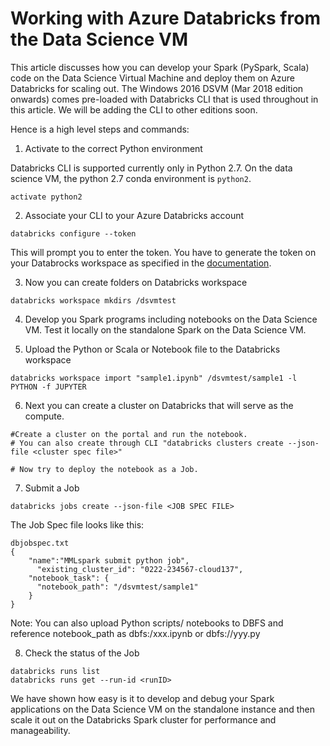 # Working with Azure Databricks from the Data Science VM

This article discusses how you can develop your Spark (PySpark, Scala) code on the Data Science Virtual Machine and deploy them on Azure  Databricks for scaling out. 
The Windows 2016 DSVM (Mar 2018 edition onwards) comes pre-loaded with Databricks CLI that is used throughout in this article. We will be adding the CLI to other editions soon. 

Hence is a high level steps and commands:

1. Activate to the correct Python environment

Databricks CLI is supported currently only in Python 2.7. On the data science VM, the python 2.7 conda environment is ```python2```.

```
activate python2
```

2. Associate your CLI to your Azure Databricks account
```
databricks configure --token
```

This will prompt you to enter the token. You have to generate the token on your Databrocks workspace as specified in the [documentation](https://docs.azuredatabricks.net/api/latest/authentication.html#token-management).

3. Now you can create folders on Databricks workspace
```
databricks workspace mkdirs /dsvmtest
```

4. Develop you Spark programs including notebooks on the Data Science VM. Test it locally on the standalone Spark on the Data Science VM. 

5. Upload the Python or Scala or Notebook  file to the Databricks workspace
```
databricks workspace import "sample1.ipynb" /dsvmtest/sample1 -l PYTHON -f JUPYTER
```

6. Next you can create a cluster on Databricks that will serve as the compute.
```
#Create a cluster on the portal and run the notebook. 
# You can also create through CLI "databricks clusters create --json-file <cluster spec file>"

# Now try to deploy the notebook as a Job. 
```
7. Submit a Job
```
databricks jobs create --json-file <JOB SPEC FILE>
```

The Job Spec file looks like this:
```
dbjobspec.txt
{
	"name":"MMLspark submit python job",	
      "existing_cluster_id": "0222-234567-cloud137",
    "notebook_task": {
      "notebook_path": "/dsvmtest/sample1"
    }
}
```

Note: You can also upload Python scripts/ notebooks to DBFS and reference notebook_path as dbfs:/xxx.ipynb or dbfs://yyy.py 

8. Check the status of the Job
```
databricks runs list
databricks runs get --run-id <runID>
```

We have shown how easy is it to develop and debug your Spark applications on the Data Science VM on the standalone instance and then scale it out on the Databricks Spark cluster for performance and manageability. 


